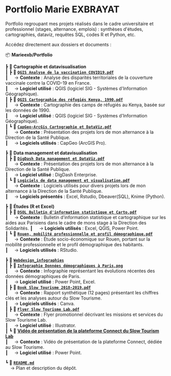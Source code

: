 # Portfolio Marie EXBRAYAT
Portfolio regroupant mes projets réalisés dans le cadre universitaire et professionnel (stages, alternance, emplois) : synthèses d'études, cartographies, dataviz, requêtes SQL, codes R et Python, etc.

Accédez directement aux dossiers et documents : 

📦 **Marieexb/Portfolio**  

 ┣ 📂 **Cartographie et datavisualisation**  
 ┃ ┣ 📄 **[`QGIS Analyse de la vaccination COVID19.pdf`](https://github.com/marieexb/Portfolio/blob/main/QGIS%20Analyse%20de%20la%20vaccination%20COVID19.pdf)**  
 ┃ &nbsp;&nbsp;&nbsp;&nbsp;→ **Contexte** : Analyse des disparités territoriales de la couverture vaccinale contre la COVID-19 en France.  
 ┃ &nbsp;&nbsp;&nbsp;&nbsp;→ **Logiciel utilisé** : QGIS (logiciel SIG - Systèmes d'Information Géographique).  
 ┃ ┣ 📄 **[`QGIS Cartographie des réfugiés Kenya, 1990.pdf`](https://github.com/marieexb/Portfolio/blob/main/QGIS%20Cartographie%20des%20réfugiés%20Kenya,%201990.pdf)**  
 ┃ &nbsp;&nbsp;&nbsp;&nbsp;→ **Contexte** : Cartographie des camps de réfugiés au Kenya, basée sur les données de 1990.  
 ┃ &nbsp;&nbsp;&nbsp;&nbsp;→ **Logiciel utilisé** : QGIS (logiciel SIG - Systèmes d'Information Géographique).  
 ┃ ┗ 📄 **[`CapGeo-ArcGis Cartographie et DataViz.pdf`](https://github.com/marieexb/Portfolio/blob/main/CapGeo-ArcGis%20Cartographie%20et%20DataViz.pdf)**  
 ┃ &nbsp;&nbsp;&nbsp;&nbsp;→ **Contexte** : Présentation des projets lors de mon alternance à la Direction de la Santé Publique.  
 ┃ &nbsp;&nbsp;&nbsp;&nbsp;→ **Logiciels utilisés** : CapGeo (ArcGIS Pro).  

 ┣ 📂 **Data management et datavisualisation**  
 ┃ ┣ 📄 **[`DigDash Data management et DataViz.pdf`](https://github.com/marieexb/Portfolio/blob/main/DigDash%20Data%20management%20et%20DataViz.pdf)**  
 ┃ &nbsp;&nbsp;&nbsp;&nbsp;→ **Contexte** : Présentation des projets lors de mon alternance à la Direction de la Santé Publique.  
 ┃ &nbsp;&nbsp;&nbsp;&nbsp;→ **Logiciel utilisé** : DigDash Enterprise.  
 ┃ ┗ 📄 **[`Logiciels de data management et visualisation.pdf`](https://github.com/marieexb/Portfolio/blob/main/Logiciels%20de%20data%20management%20et%20visualisation.pdf)**  
 ┃ &nbsp;&nbsp;&nbsp;&nbsp;→ **Contexte** : Logiciels utilisés pour divers projets lors de mon alternance à la Direction de la Santé Publique.    
 ┃ &nbsp;&nbsp;&nbsp;&nbsp;→ **Logiciels présentés** : Excel, Rstudio, Dbeaver(SQL), Knime (Python).  

 ┣ 📂 **Études (R et Excel)**  
 ┃ ┣ 📄 **[`DSOL Bulletin d'information statistique et Carto.pdf`](https://github.com/marieexb/Portfolio/blob/main/DSOL%20Bulletin%20d'information%20statistique%20et%20Carto.pdf)**  
 ┃ &nbsp;&nbsp;&nbsp;&nbsp;→ **Contexte** : Bulletin d’information statistique et cartographique sur les aides aux Parisiens dans le cadre de mons stage à la Direction des Solidarités.
 ┃ &nbsp;&nbsp;&nbsp;&nbsp;→ **Logiciels utilisés** : Excel, QGIS, Power Point.  
 ┃ ┗ 📄 **[`Rouen, mobilité professionnelle et profil démographique.pdf`](https://github.com/marieexb/Portfolio/blob/main/Rouen,%20mobilité%20professionnelle%20et%20profil%20démographique.pdf)**  
 ┃ &nbsp;&nbsp;&nbsp;&nbsp;→ **Contexte** : Étude socio-économique sur Rouen, portant sur la mobilité professionnelle et le profil démographique des habitants.  
 ┃ &nbsp;&nbsp;&nbsp;&nbsp;→ **Logiciels utilisés** : RStudio.  

 ┣ 📂 **[`Webdesign_infographies`](https://github.com/marieexb/Portfolio/tree/main/Webdesign_infographies)**  
 ┃ ┣ 📄 **[`Infographie Données démographiques à Paris.png`](https://github.com/marieexb/Portfolio/blob/main/Infographie%20Données%20démographiques%20à%20Paris.png)**  
 ┃ &nbsp;&nbsp;&nbsp;&nbsp;→ **Contexte** : Infographie représentant les évolutions récentes des données démographiques de Paris.  
 ┃ &nbsp;&nbsp;&nbsp;&nbsp;→ **Logiciel utilisé** : Power Point, Excel.  
 ┃ ┣ 📄 **[`Book Slow Tourisme 2018-2019.pdf`](https://github.com/marieexb/Portfolio/blob/main/Webdesign_infographies/Book%20Slow%20Tourisme%202018-2019.pdf)**  
 ┃ &nbsp;&nbsp;&nbsp;&nbsp;→ **Contexte** : Rapport synthétique (12 pages) présentant les chiffres clés et les analyses autour du Slow Tourisme.  
 ┃ &nbsp;&nbsp;&nbsp;&nbsp;→ **Logiciels utilisés** : Canva.  
 ┃ ┣ 📄 **[`Flyer Slow Tourisme Lab.pdf`](https://github.com/marieexb/Portfolio/blob/main/Webdesign_infographies/Flyer%20Slow%20Tourisme%20Lab.pdf)**  
 ┃ &nbsp;&nbsp;&nbsp;&nbsp;→ **Contexte** : Flyer promotionnel décrivant les missions et services du Slow Tourisme Lab.  
 ┃ &nbsp;&nbsp;&nbsp;&nbsp;→ **Logiciel utilisé** : Illustrator.  
 ┃ ┗ 🎥 **[Vidéo de présentation de la plateforme Connect du Slow Tourism Lab](https://www.facebook.com/watch/?v=297295040951452)**  
 ┃ &nbsp;&nbsp;&nbsp;&nbsp;→ **Contexte** : Vidéo de présentation de la plateforme Connect, dédiée au Slow Tourisme.  
 ┃ &nbsp;&nbsp;&nbsp;&nbsp;→ **Logiciel utilisé** : Power Point.  

 ┗ 📄 **[`README.md`](https://github.com/marieexb/Portfolio/blob/main/README.md)**  
 &nbsp;&nbsp;&nbsp;&nbsp;→ Plan et description du dépôt.
